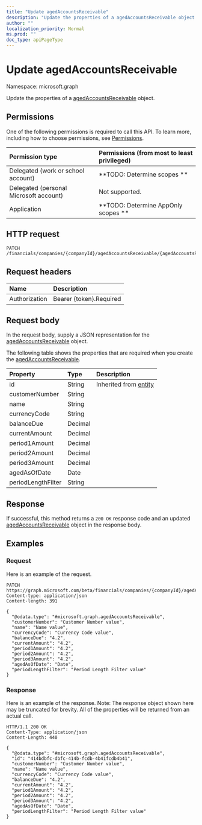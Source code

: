 ```yaml
---
title: "Update agedAccountsReceivable"
description: "Update the properties of a agedAccountsReceivable object."
author: ""
localization_priority: Normal
ms.prod: ""
doc_type: apiPageType
---
```


# Update agedAccountsReceivable

Namespace: microsoft.graph

Update the properties of a [agedAccountsReceivable](../resources/agedaccountsreceivable.md) object.

## Permissions
One of the following permissions is required to call this API. To learn more, including how to choose permissions, see [Permissions](/concepts/permissions-reference.md).

|Permission type|Permissions (from most to least privileged)|
|:---|:---|
|Delegated (work or school account)|**TODO: Determine scopes **|
|Delegated (personal Microsoft account)|Not supported.|
|Application|**TODO: Determine AppOnly scopes **|

## HTTP request
<!-- {
  "blockType": "ignored"
}
-->
``` http
PATCH /financials/companies/{companyId}/agedAccountsReceivable/{agedAccountsReceivableId}
```

## Request headers
|Name|Description|
|:---|:---|
|Authorization|Bearer {token}.Required|

## Request body
In the request body, supply a JSON representation for the [agedAccountsReceivable](../resources/agedaccountsreceivable.md) object.

The following table shows the properties that are required when you create the [agedAccountsReceivable](../resources/agedaccountsreceivable.md).

|Property|Type|Description|
|:---|:---|:---|
|id|String| Inherited from [entity](../resources/entity.md)|
|customerNumber|String||
|name|String||
|currencyCode|String||
|balanceDue|Decimal||
|currentAmount|Decimal||
|period1Amount|Decimal||
|period2Amount|Decimal||
|period3Amount|Decimal||
|agedAsOfDate|Date||
|periodLengthFilter|String||



## Response
If successful, this method returns a `200 OK` response code and an updated [agedAccountsReceivable](../resources/agedaccountsreceivable.md) object in the response body.

## Examples

### Request
Here is an example of the request.
<!-- {
  "blockType": "request",
  "name": "update_agedaccountsreceivable"
}
-->
``` http
PATCH https://graph.microsoft.com/beta/financials/companies/{companyId}/agedAccountsReceivable/{agedAccountsReceivableId}
Content-type: application/json
Content-length: 391

{
  "@odata.type": "#microsoft.graph.agedAccountsReceivable",
  "customerNumber": "Customer Number value",
  "name": "Name value",
  "currencyCode": "Currency Code value",
  "balanceDue": "4.2",
  "currentAmount": "4.2",
  "period1Amount": "4.2",
  "period2Amount": "4.2",
  "period3Amount": "4.2",
  "agedAsOfDate": "Date",
  "periodLengthFilter": "Period Length Filter value"
}
```

### Response
Here is an example of the response. Note: The response object shown here may be truncated for brevity. All of the properties will be returned from an actual call.
<!-- {
  "blockType": "response",
  "truncated": true
}
-->
``` http
HTTP/1.1 200 OK
Content-Type: application/json
Content-Length: 440

{
  "@odata.type": "#microsoft.graph.agedAccountsReceivable",
  "id": "414bdbfc-dbfc-414b-fcdb-4b41fcdb4b41",
  "customerNumber": "Customer Number value",
  "name": "Name value",
  "currencyCode": "Currency Code value",
  "balanceDue": "4.2",
  "currentAmount": "4.2",
  "period1Amount": "4.2",
  "period2Amount": "4.2",
  "period3Amount": "4.2",
  "agedAsOfDate": "Date",
  "periodLengthFilter": "Period Length Filter value"
}
```

